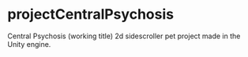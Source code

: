 # projectCentralPsychosis
Central Psychosis (working title) 2d sidescroller pet project made in the Unity engine.
